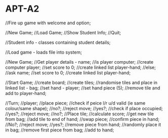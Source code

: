 # APT-A2

//Fire up game with welcome and option;

//New Game;
//Load Game;
//Show Student Info;
//Quit;

//Student info - classes containing student details;

//Load game - loads file into system;

//New Game;
//Get player details - name;
   //is player computer;
      //create computer player;
      //set score to 0;
      //create linked list player-hand;
   //else;
     //ask name;
     //set score to 0;
     //create linked list player-hand;

//Start Game;
   //create board;
   //create tiles;
   //randomise tiles and place in linked list - bag;
   //set hand - player;
     //set hand piece (5);
       //remove tile and add to player-hand;
   
   //Turn;
      //player;
          //place piece;
          //check if peice l/r u/d valid (ie same colour/same shape);
          //no?;
             //reject move;
          //yes?;
             //check if place occupied;
                //yes?;
                   //reject move; 
                //no?;
                  //Place tile;
                  //calculate score;
                  //get new tile from bag;
                  //add tile to end of hand;
          //swap piece;
             //confirm piece in hand;
             //No?;
                //reject move;
             //yes?;
                //remove piece from hand;
                //randomly place it in bag;
                //remove first piece from bag;
                //add to hand;
                
             
   
